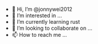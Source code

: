 - 👋 Hi, I’m @jonnywei2012
- 👀 I’m interested in ...
- 🌱 I’m currently learning rust
- 💞️ I’m looking to collaborate on ...
- 📫 How to reach me ...

<!---
jonnywei2012/jonnywei2012 is a ✨ special ✨ repository because its `README.md` (this file) appears on your GitHub profile.
You can click the Preview link to take a look at your changes.
--->
